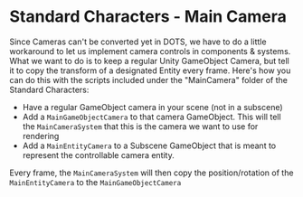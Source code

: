 
# Standard Characters - Main Camera

Since Cameras can't be converted yet in DOTS, we have to do a little workaround to let us implement camera controls in components & systems. What we want to do is to keep a regular Unity GameObject Camera, but tell it to copy the transform of a designated Entity every frame. Here's how you can do this with the scripts included under the "MainCamera" folder of the Standard Characters:
* Have a regular GameObject camera in your scene (not in a subscene)
* Add a `MainGameObjectCamera` to that camera GameObject. This will tell the `MainCameraSystem` that this is the camera we want to use for rendering
* Add a `MainEntityCamera` to a Subscene GameObject that is meant to represent the controllable camera entity.

Every frame, the `MainCameraSystem` will then copy the position/rotation of the `MainEntityCamera` to the `MainGameObjectCamera`
